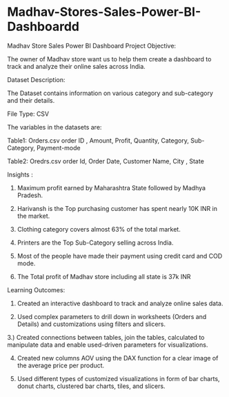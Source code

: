 # Madhav-Stores-Sales-Power-BI-Dashboardd
Madhav  Store Sales Power BI Dashboard
Project Objective: 

The owner of Madhav store want us to help them create a dashboard to track and analyze their online sales across India.

Dataset Description:


The Dataset contains information on various category and sub-category and their details.

File Type: CSV

The variables in the datasets are:

Table1: Orders.csv
order ID , Amount, Profit, Quantity, Category, Sub-Category, Payment-mode

Table2: Oredrs.csv
order Id, Order Date, Customer Name, City , State

Insights :

1) Maximum profit earned by Maharashtra State followed by Madhya Pradesh.

2) Harivansh is the Top purchasing customer has spent nearly 10K INR in the market.

3) Clothing category covers almost 63% of the total market.

4) Printers are the Top Sub-Category selling across India.

5) Most of the people have made their payment using credit card and COD mode.

6) The Total profit of Madhav store including all state is 37k INR


Learning Outcomes:

1) Created an interactive dashboard to track and analyze online sales data.

2) Used complex parameters to drill down in worksheets (Orders and Details) and customizations using filters and slicers.

3.) Created connections between tables, join the tables, calculated to manipulate data and enable used-driven parameters for visualizations.

4) Created new columns AOV using the DAX function for a clear image of the average price per product.

5) Used different types of customized visualizations in form of bar charts, donut charts, clustered bar charts, tiles, and slicers.
